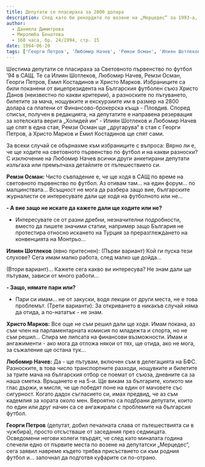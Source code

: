 ```yaml
---
title: Депутати се пласираха за 2800 долара
description: След като би рекордите по возене на „Мерцедес“ за 1993-а, Георги Петров тръгна на чужди разноски за световното първенство по футбол. Следват го петима
author: 
  - Даниела Димитрова
  - Миролюба Бенатова
  - 168 часа, бр. 24/1994, стр. 15
date: 1994-06-20
tags: ['Георги Петров', 'Любомир Начев', 'Ремзи Осман', 'Илиян Шотлеков', 'Емил Костадинов', 'Христо Марков', 'Световно първенство по футбол 94 в САЩ', 'БФС', 'Български футболен съюз', 'Христо Данов', 'депутати']
---
```


Шестима депутати се пласираха за Световното първенство по футбол ’94 в САЩ. Те са Илиян Шотлеков, Любомир Начев, Ремзи Осман, Георги Петров, Емил Костадинов и Христо Марков. Избраниците са били поканени от вицепрезидента на Българския футболен съюз Христо Данов (неизвестно по какви критерии), а разноските по пътуването, билетите за мача, нощувките и екскурзиите им в размер на 2800 долара са платени от Финансово-брокерска къща - Пловдив. Според списък, получен в редакцията, на депутатите е направена резервация за хотелската верига „Холидей ин“ - Илиян Шотлеков и Любомир Начев ще спят в една стая, Ремзи Осман ще „другарува“ в стая с Георги Петров, а Христо Марков и Емил Костадинов ще спят сами.

За всеки случай се обърнахме към избраниците с въпроса: Вярно ли е, че ще ходите на световното първенство по футбол и на какви разноски? С изключение на Любомир Начев всички други анкетирани депутати излъгаха или премълчаха детайлите от пътешествието си.

**Ремзи Осман:** Чисто съвпадение е, че ще ходя в САЩ по време на световното първенство по футбол. Аз отивам там... на един форум... по малцинствата... Всъщност не мога да разбера защо вие, българските журналисти се интересувате дали ще ходя на футболното или не...

**- А вие защо не искате да кажете дали ще ходите или не?**

- Интересувате се от разни дребни, незначителни подробности, вместо да пишете значими статии, например защо България не протестира относно искането на Турция за преразглеждането на конвенцията на Монтрьо...

**Илиян Шотлеков** (явно притеснен): (Първи вариант) Кой ги пуска тези слухове? Сега имам малко работа, след малко ще дойда...

(Втори вариант)... Кажете сега какво ви интересува? Не знам дали ще пътувам, зависи от много работи...

**- Защо, нямате пари или?**

- Пари си имам... не от закуски, водя лекции от други места, не е това проблемът. (Трети варианти): За откриването в никакъв случай няма да отида, а по-нататък - не знам.

**Христо Марков:** Все още не съм решил дали ще ходя. Имам покана, аз съм член на парламентарната комисия по младежта и спорта, но не съм решил... Спира ме липсата на финансови възможности. Имам и ангажименти - ако мога да отложа някои от тях, ще отида, ако не мога, за съжаление ще остана тук...

**Любомир Начев:** Да - ще пътувам, включен съм в делегацията на БФС. Разноските, в това число транспортните разходи, нощувките и билетите за трите мача на българския отбор се поемат от съюза, дневните са за наша сметка. Връщането е на 5-и. Ще викам за българите, колкото ми глас държи, и мисля, че ще победят поне на един от мачовете със сигурност. Когато дадох съгласието си, имах предвид, че аз съм кадемлия за хората около мен. Вероятно са подбрани депутати, които по един или друг начин са се ангажирали с проблемите на българсия футбол.

**Георги Петров** (депутат, добил печалната слава от пътешествията си в чужбира), просто отсъстваше от заседания през седмицата. Осведомени негови колеги твърдят, че след като миналата година спечели едно от първите места по возене на депутатски „Мерцедес“, сега заявил навреме където трябва присъствието си към родния футбол и... започнал да подготвя куфарите си по-отрано.
